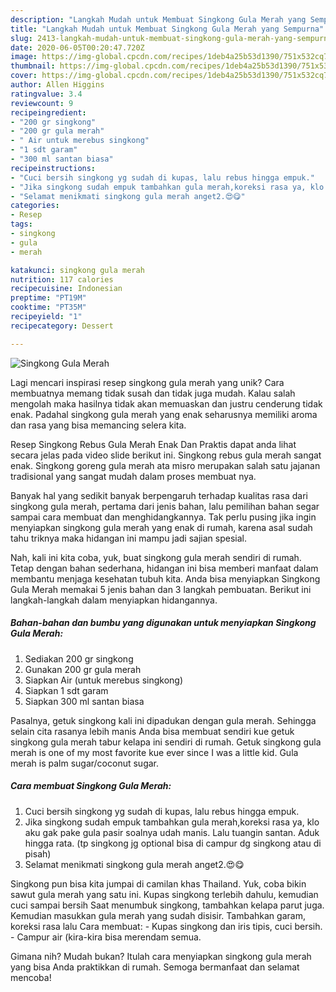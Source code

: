 ```yaml
---
description: "Langkah Mudah untuk Membuat Singkong Gula Merah yang Sempurna"
title: "Langkah Mudah untuk Membuat Singkong Gula Merah yang Sempurna"
slug: 2413-langkah-mudah-untuk-membuat-singkong-gula-merah-yang-sempurna
date: 2020-06-05T00:20:47.720Z
image: https://img-global.cpcdn.com/recipes/1deb4a25b53d1390/751x532cq70/singkong-gula-merah-foto-resep-utama.jpg
thumbnail: https://img-global.cpcdn.com/recipes/1deb4a25b53d1390/751x532cq70/singkong-gula-merah-foto-resep-utama.jpg
cover: https://img-global.cpcdn.com/recipes/1deb4a25b53d1390/751x532cq70/singkong-gula-merah-foto-resep-utama.jpg
author: Allen Higgins
ratingvalue: 3.4
reviewcount: 9
recipeingredient:
- "200 gr singkong"
- "200 gr gula merah"
- " Air untuk merebus singkong"
- "1 sdt garam"
- "300 ml santan biasa"
recipeinstructions:
- "Cuci bersih singkong yg sudah di kupas, lalu rebus hingga empuk."
- "Jika singkong sudah empuk tambahkan gula merah,koreksi rasa ya, klo aku gak pake gula pasir soalnya udah manis. Lalu tuangin santan. Aduk hingga rata. (tp singkong jg optional bisa di campur dg singkong atau di pisah)"
- "Selamat menikmati singkong gula merah anget2.😍😋"
categories:
- Resep
tags:
- singkong
- gula
- merah

katakunci: singkong gula merah 
nutrition: 117 calories
recipecuisine: Indonesian
preptime: "PT19M"
cooktime: "PT35M"
recipeyield: "1"
recipecategory: Dessert

---
```



![Singkong Gula Merah](https://img-global.cpcdn.com/recipes/1deb4a25b53d1390/751x532cq70/singkong-gula-merah-foto-resep-utama.jpg)

Lagi mencari inspirasi resep singkong gula merah yang unik? Cara membuatnya memang tidak susah dan tidak juga mudah. Kalau salah mengolah maka hasilnya tidak akan memuaskan dan justru cenderung tidak enak. Padahal singkong gula merah yang enak seharusnya memiliki aroma dan rasa yang bisa memancing selera kita.

Resep Singkong Rebus Gula Merah Enak Dan Praktis dapat anda lihat secara jelas pada video slide berikut ini. Singkong rebus gula merah sangat enak. Singkong goreng gula merah ata misro merupakan salah satu jajanan tradisional yang sangat mudah dalam proses membuat nya.

Banyak hal yang sedikit banyak berpengaruh terhadap kualitas rasa dari singkong gula merah, pertama dari jenis bahan, lalu pemilihan bahan segar sampai cara membuat dan menghidangkannya. Tak perlu pusing jika ingin menyiapkan singkong gula merah yang enak di rumah, karena asal sudah tahu triknya maka hidangan ini mampu jadi sajian spesial.


Nah, kali ini kita coba, yuk, buat singkong gula merah sendiri di rumah. Tetap dengan bahan sederhana, hidangan ini bisa memberi manfaat dalam membantu menjaga kesehatan tubuh kita. Anda bisa menyiapkan Singkong Gula Merah memakai 5 jenis bahan dan 3 langkah pembuatan. Berikut ini langkah-langkah dalam menyiapkan hidangannya.

<!--inarticleads1-->

##### Bahan-bahan dan bumbu yang digunakan untuk menyiapkan Singkong Gula Merah:

1. Sediakan 200 gr singkong
1. Gunakan 200 gr gula merah
1. Siapkan  Air (untuk merebus singkong)
1. Siapkan 1 sdt garam
1. Siapkan 300 ml santan biasa


Pasalnya, getuk singkong kali ini dipadukan dengan gula merah. Sehingga selain cita rasanya lebih manis Anda bisa membuat sendiri kue getuk singkong gula merah tabur kelapa ini sendiri di rumah. Getuk singkong gula merah is one of my most favorite kue ever since I was a little kid. Gula merah is palm sugar/coconut sugar. 

<!--inarticleads2-->

##### Cara membuat Singkong Gula Merah:

1. Cuci bersih singkong yg sudah di kupas, lalu rebus hingga empuk.
1. Jika singkong sudah empuk tambahkan gula merah,koreksi rasa ya, klo aku gak pake gula pasir soalnya udah manis. Lalu tuangin santan. Aduk hingga rata. (tp singkong jg optional bisa di campur dg singkong atau di pisah)
1. Selamat menikmati singkong gula merah anget2.😍😋


Singkong pun bisa kita jumpai di camilan khas Thailand. Yuk, coba bikin sawut gula merah yang satu ini. Kupas singkong terlebih dahulu, kemudian cuci sampai bersih Saat menumbuk singkong, tambahkan kelapa parut juga. Kemudian masukkan gula merah yang sudah disisir. Tambahkan garam, koreksi rasa lalu Cara membuat: - Kupas singkong dan iris tipis, cuci bersih. - Campur air (kira-kira bisa merendam semua. 

Gimana nih? Mudah bukan? Itulah cara menyiapkan singkong gula merah yang bisa Anda praktikkan di rumah. Semoga bermanfaat dan selamat mencoba!
